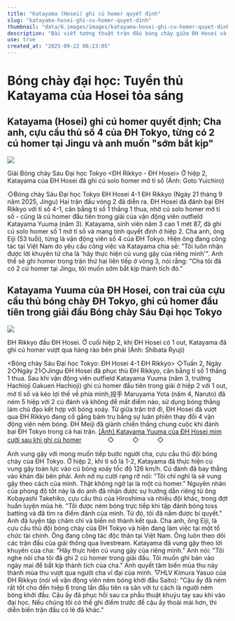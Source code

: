 ```yaml
---
title: "Katayama (Hosei) ghi cú homer quyết định"
slug: "katayama-hosei-ghi-cu-homer-quyet-dinh"
thumbnail: "data/6.images/images/katayama-hosei-ghi-cu-homer-quyet-dinh.webp"
description: "Bài viết tường thuật trận đấu bóng chày giữa ĐH Hosei và ĐH Rikkyo, nơi Katayama Yuuma của ĐH Hosei đã ghi cú homer quyết định đầu tiên trong giải. Cha anh, một cựu cầu thủ nổi tiếng, hiện đang công tác tại Việt Nam."
use: true
created_at: "2025-09-22 06:23:05"
---
```


# Bóng chày đại học: Tuyển thủ Katayama của Hosei tỏa sáng

## Katayama (Hosei) ghi cú homer quyết định; Cha anh, cựu cầu thủ số 4 của ĐH Tokyo, từng có 2 cú homer tại Jingu và anh muốn "sớm bắt kịp"

![](/images/20250922-00000057-spnannex-000-5-view.webp)

Giải Bóng chày Sáu Đại học Tokyo <ĐH Rikkyo - ĐH Hosei> Ở hiệp 2, Katayama của ĐH Hosei đã ghi cú solo homer mở tỉ số (Ảnh: Goto Yuichiro)

◇Bóng chày Sáu Đại học Tokyo ĐH Hosei 4-1 ĐH Rikkyo (Ngày 21 tháng 9 năm 2025, Jingu)
Hai trận đấu vòng 2 đã diễn ra. ĐH Hosei đã đánh bại ĐH Rikkyo với tỉ số 4-1, cân bằng tỉ số 1 thắng 1 thua, nhờ cú solo homer mở tỉ số - cũng là cú homer đầu tiên trong giải của vận động viên outfield Katayama Yuuma (năm 3).
Katayama, sinh viên năm 3 cao 1 mét 87, đã ghi cú solo homer số 1 mở tỉ số và mang tính quyết định ở hiệp 2. Cha anh, ông Eiji (53 tuổi), từng là vận động viên số 4 của ĐH Tokyo. Hiện ông đang công tác tại Việt Nam do yêu cầu công việc và Katayama chia sẻ: "Tôi luôn nhận được lời khuyên từ cha là 'hãy thực hiện cú vung gậy của riêng mình'". Anh thề sẽ ghi homer trong trận thứ hai liên tiếp ở vòng 3, nói rằng: "Cha tôi đã có 2 cú homer tại Jingu, tôi muốn sớm bắt kịp thành tích đó."

## Katayama Yuuma của ĐH Hosei, con trai của cựu cầu thủ bóng chày ĐH Tokyo, ghi cú homer đầu tiên trong giải đấu Bóng chày Sáu Đại học Tokyo

![](/images/20250921-39211394-nksports-000-4-view.webp)

ĐH Rikkyo đấu ĐH Hosei. Ở cuối hiệp 2, khi ĐH Hosei có 1 out, Katayama đã ghi cú homer vượt qua hàng rào bên phải (Ảnh: Shibata Ryuji)

<Bóng chày Sáu Đại học Tokyo: ĐH Hosei 4-1 ĐH Rikkyo> ◇Tuần 2, Ngày 2◇Ngày 21◇Jingu
ĐH Hosei đã phục thù ĐH Rikkyo, cân bằng tỉ số 1 thắng 1 thua. Sau khi vận động viên outfield Katayama Yuuma (năm 3, trường Hachioji Gakuen Hachioji) ghi cú homer đầu tiên trong giải ở hiệp 2 với 1 out, mở tỉ số và kéo lợi thế về phía mình,投手 Maruyama Yota (năm 4, Naruto) đã ném 5 hiệp với 2 cú đánh và không để mất điểm nào, sử dụng bóng thẳng làm chủ đạo kết hợp với bóng xoáy. Từ giữa trận trở đi, ĐH Hosei đã vượt qua ĐH Rikkyo đang cố gắng bám trụ bằng sự luân phiên thay đổi 4 vận động viên ném bóng. ĐH Meiji đã giành chiến thắng chung cuộc khi đánh bại ĐH Tokyo trong cả hai trận.
[[Ảnh] Katayama Yuuma của ĐH Hosei mỉm cười sau khi ghi cú homer](https://www.nikkansports.com/baseball/photonews/photonews_nsInc_202509210001394-1.html?utm_source=headlines.yahoo.co.jp&utm_medium=referral&utm_campaign=OB%E3%81%AE%E7%88%B6%E3%82%92)
　　　　◇　　　◇　　　◇

Anh vung gậy với mong muốn tiếp bước người cha, cựu cầu thủ đội bóng chày của ĐH Tokyo. Ở hiệp 2, khi tỉ số là 1-2, Katayama đã thực hiện cú vung gậy toàn lực vào cú bóng xoáy tốc độ 126 km/h. Cú đánh đã bay thẳng vào khán đài bên phải. Anh nở nụ cười rạng rỡ nói: "Tôi chỉ nghĩ là sẽ vung gậy theo cách của mình. Thật không ngờ lại là một cú homer."
Nguyên nhân của phong độ tốt này là do anh đã nhận được sự hướng dẫn riêng từ ông Kobayashi Takehiko, cựu cầu thủ của Hiroshima và nhiều đội khác, trong đợt huấn luyện mùa hè. "Tôi được ném bóng trực tiếp khi tập đánh bóng toss batting và đã tìm ra điểm đánh của mình. Từ đó, tôi đã nắm được bí quyết." Anh đã luyện tập chăm chỉ và biến nó thành kết quả.
Cha anh, ông Eiji, là cựu cầu thủ đội bóng chày của ĐH Tokyo và hiện đang làm việc tại một tổ chức tài chính. Ông đang công tác độc thân tại Việt Nam. Ông luôn theo dõi các trận đấu của giải thông qua livestream. Katayama đã vung gậy theo lời khuyên của cha: "Hãy thực hiện cú vung gậy của riêng mình." Anh nói: "Tôi nghe nói cha tôi đã ghi 2 cú homer trong giải đấu. Tôi muốn ghi bàn vào ngày mai để bắt kịp thành tích của cha." Anh quyết tâm biến mùa thu này thành mùa thu vượt qua người cha vĩ đại của mình.
▽HLV Kimura Yasuo của ĐH Rikkyo (nói về vận động viên ném bóng khởi đầu Saito): "Cậu ấy đã ném rất tốt cho đến hiệp 6 trong lần đầu tiên ra sân với tư cách là người ném bóng khởi đầu. Cậu ấy đã phục hồi sau ca phẫu thuật khuỷu tay sau khi vào đại học. Nếu chúng tôi có thể ghi điểm trước để cậu ấy thoải mái hơn, thì diễn biến trận đấu có lẽ đã khác."